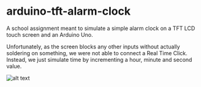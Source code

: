 # arduino-tft-alarm-clock
A school assignment meant to simulate a simple alarm clock on a TFT LCD touch screen and an Arduino Uno.

Unfortunately, as the screen blocks any other inputs without actually soldering on something, we were not able to connect a Real Time Click.
Instead, we just simulate time by incrementing a hour, minute and second value.

![alt text](https://github.com/tomassams/arduino-tft-alarm-clock/blob/master/demo.gif?raw=true "Video demonstration")
